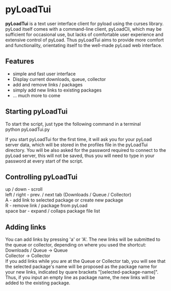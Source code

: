 pyLoadTui
=========

**pyLoadTui** is a text user interface client for pyload using the curses library.  
pyLoad itself comes with a command-line client, pyLoadCli, which may be sufficient for occasional use, but lacks of comfortable user experience and extensive control of pyLoad.
Thus pyLoadTui aims to provide more comfort and functionality, orientating itself to the well-made pyLoad web interface.

Features
--------
- simple and fast user interface
- Display current downloads, queue, collector
- add and remove links / packages
- simply add new links to existing packages
- ... much more to come

Starting pyLoadTui
------------------
To start the script, just type the following command in a terminal  
	python pyLoadTui.py
	
If you start pyLoadTui for the first time, it will ask you for your pyLoad server data, which will be stored in the profiles file in the pyLoadTui directory.
You will be also asked for the password required to connect to the pyLoad server, this will not be saved, thus you will need to type in your password at every start of the script.

Controlling pyLoadTui
---------------------
up / down - scroll  
left / right - prev. / next tab (Downloads / Queue / Collector)  
A - add link to selected package or create new package  
R - remove link / package from pyLoad  
space bar - expand / collaps package file list

Adding links
------------
You can add links by pressing 'a' or 'A'.
The new links will be submitted to the queue or collector, depending on where you used the shortcut:  
Downloads / Queue -> Queue  
Collector -> Collector  
If you add links while you are at the Queue or Collector tab, you will see that the selected package's name will be proposed as the package name for your new links, indicated by quare brackets "[selected-package-name]".
Thus, if you input an empty line as package name, the new links will be added to the existing package.
